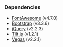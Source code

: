 ### Dependencies
* [FontAwesome](https://github.com/FortAwesome/Font-Awesome) (v4.7.0)
* [Bootstrap](https://github.com/twbs/bootstrap) (v3.3.6)
* [jQuery](https://github.com/jquery/jquery) (v2.2.3)
* [Tilt.js](https://github.com/gijsroge/tilt.js) (v1.2.1)
* [Vegas](https://github.com/jaysalvat/vegas) (v2.2.1)
